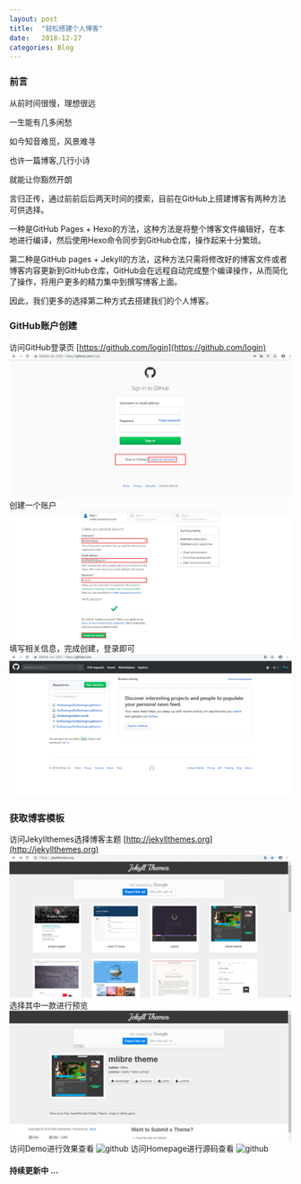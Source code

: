 ```yaml
---
layout: post
title:  "轻松搭建个人博客"
date:   2018-12-27
categories: Blog
---
```


### 前言

从前时间很慢，理想很远

一生能有几多闲愁

如今知音难觅，风景难寻

也许一篇博客,几行小诗

就能让你豁然开朗

言归正传，通过前前后后两天时间的摸索，目前在GitHub上搭建博客有两种方法可供选择。

一种是GitHub Pages + Hexo的方法，这种方法是将整个博客文件编辑好，在本地进行编译，然后使用Hexo命令同步到GitHub仓库，操作起来十分繁琐。

第二种是GitHub pages + Jekyll的方法，这种方法只需将修改好的博客文件或者博客内容更新到GitHub仓库，GitHub会在远程自动完成整个编译操作，从而简化了操作，将用户更多的精力集中到撰写博客上面。

因此，我们更多的选择第二种方式去搭建我们的个人博客。

### GitHub账户创建
访问GitHub登录页
[https://github.com/login](https://github.com/login)
![github](https://raw.githubusercontent.com/Doflawingo/Doflawingo.github.io/master/_posts/imgs/2018-12-27/1.jpg)
创建一个账户
![github](https://raw.githubusercontent.com/Doflawingo/Doflawingo.github.io/master/_posts/imgs/2018-12-27/2.jpg)
填写相关信息，完成创建，登录即可
![github](https://raw.githubusercontent.com/Doflawingo/Doflawingo.github.io/master/_posts/imgs/2018-12-27/3.jpg)
### 获取博客模板
访问Jekyllthemes选择博客主题
[http://jekyllthemes.org](http://jekyllthemes.org)
![github](https://raw.githubusercontent.com/Doflawingo/Doflawingo.github.io/master/_posts/imgs/2018-12-27/4.jpg)
选择其中一款进行预览
![github](https://raw.githubusercontent.com/Doflawingo/Doflawingo.github.io/master/_posts/imgs/2018-12-27/5.jpg)
访问Demo进行效果查看
![github](https://raw.githubusercontent.com/Doflawingo/Doflawingo.github.io/master/_posts/imgs/2018-12-27/6.jpg)
访问Homepage进行源码查看
![github](https://raw.githubusercontent.com/Doflawingo/Doflawingo.github.io/master/_posts/imgs/2018-12-27/7.jpg)
#### 持续更新中 ...
